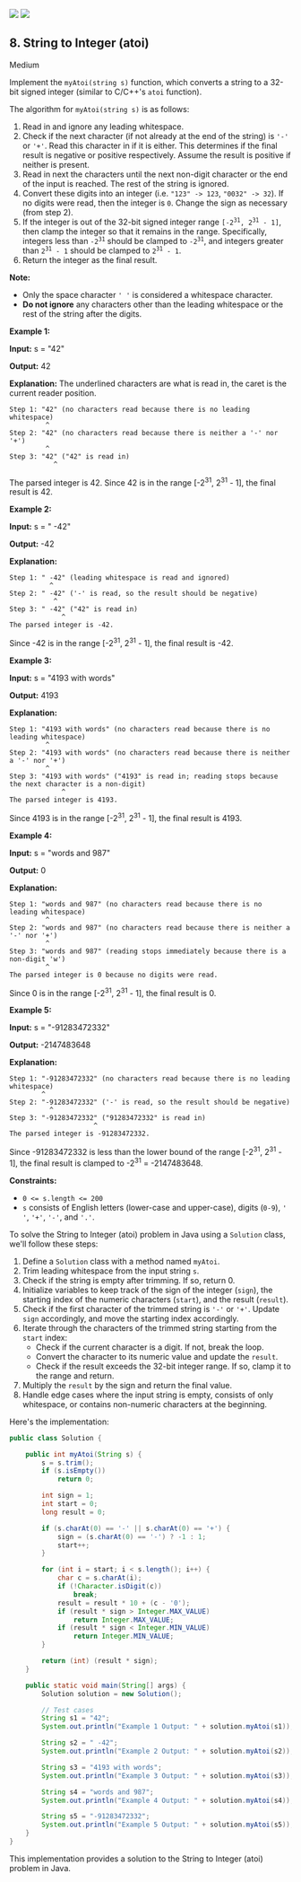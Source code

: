 [![](https://img.shields.io/github/stars/javadev/LeetCode-in-All?label=Stars&style=flat-square)](https://github.com/javadev/LeetCode-in-All)
[![](https://img.shields.io/github/forks/javadev/LeetCode-in-All?label=Fork%20me%20on%20GitHub%20&style=flat-square)](https://github.com/javadev/LeetCode-in-All/fork)

## 8\. String to Integer (atoi)

Medium

Implement the `myAtoi(string s)` function, which converts a string to a 32-bit signed integer (similar to C/C++'s `atoi` function).

The algorithm for `myAtoi(string s)` is as follows:

1.  Read in and ignore any leading whitespace.
2.  Check if the next character (if not already at the end of the string) is `'-'` or `'+'`. Read this character in if it is either. This determines if the final result is negative or positive respectively. Assume the result is positive if neither is present.
3.  Read in next the characters until the next non-digit character or the end of the input is reached. The rest of the string is ignored.
4.  Convert these digits into an integer (i.e. `"123" -> 123`, `"0032" -> 32`). If no digits were read, then the integer is `0`. Change the sign as necessary (from step 2).
5.  If the integer is out of the 32-bit signed integer range <code>[-2<sup>31</sup>, 2<sup>31</sup> - 1]</code>, then clamp the integer so that it remains in the range. Specifically, integers less than <code>-2<sup>31</sup></code> should be clamped to <code>-2<sup>31</sup></code>, and integers greater than <code>2<sup>31</sup> - 1</code> should be clamped to <code>2<sup>31</sup> - 1</code>.
6.  Return the integer as the final result.

**Note:**

*   Only the space character `' '` is considered a whitespace character.
*   **Do not ignore** any characters other than the leading whitespace or the rest of the string after the digits.

**Example 1:**

**Input:** s = "42"

**Output:** 42

**Explanation:** The underlined characters are what is read in, the caret is the current reader position.

    Step 1: "42" (no characters read because there is no leading whitespace)
             ^ 
    Step 2: "42" (no characters read because there is neither a '-' nor '+')
             ^
    Step 3: "42" ("42" is read in)
               ^

The parsed integer is 42. Since 42 is in the range [-2<sup>31</sup>, 2<sup>31</sup> - 1], the final result is 42. 

**Example 2:**

**Input:** s = " -42"

**Output:** -42

**Explanation:**

    Step 1: " -42" (leading whitespace is read and ignored)
              ^ 
    Step 2: " -42" ('-' is read, so the result should be negative)
               ^
    Step 3: " -42" ("42" is read in)
                 ^
    The parsed integer is -42.

Since -42 is in the range [-2<sup>31</sup>, 2<sup>31</sup> - 1], the final result is -42. 

**Example 3:**

**Input:** s = "4193 with words"

**Output:** 4193

**Explanation:**

    Step 1: "4193 with words" (no characters read because there is no leading whitespace)
             ^
    Step 2: "4193 with words" (no characters read because there is neither a '-' nor '+')
             ^
    Step 3: "4193 with words" ("4193" is read in; reading stops because the next character is a non-digit)
                 ^ 
    The parsed integer is 4193.

Since 4193 is in the range [-2<sup>31</sup>, 2<sup>31</sup> - 1], the final result is 4193. 

**Example 4:**

**Input:** s = "words and 987"

**Output:** 0

**Explanation:**

    Step 1: "words and 987" (no characters read because there is no leading whitespace)
             ^
    Step 2: "words and 987" (no characters read because there is neither a '-' nor '+')
             ^
    Step 3: "words and 987" (reading stops immediately because there is a non-digit 'w')
             ^
    The parsed integer is 0 because no digits were read.

Since 0 is in the range [-2<sup>31</sup>, 2<sup>31</sup> - 1], the final result is 0. 

**Example 5:**

**Input:** s = "-91283472332"

**Output:** -2147483648

**Explanation:**

    Step 1: "-91283472332" (no characters read because there is no leading whitespace)
            ^
    Step 2: "-91283472332" ('-' is read, so the result should be negative)
              ^
    Step 3: "-91283472332" ("91283472332" is read in)
                         ^
    The parsed integer is -91283472332.

Since -91283472332 is less than the lower bound of the range [-2<sup>31</sup>, 2<sup>31</sup> - 1], the final result is clamped to -2<sup>31</sup> = -2147483648.  

**Constraints:**

*   `0 <= s.length <= 200`
*   `s` consists of English letters (lower-case and upper-case), digits (`0-9`), `' '`, `'+'`, `'-'`, and `'.'`.

To solve the String to Integer (atoi) problem in Java using a `Solution` class, we'll follow these steps:

1. Define a `Solution` class with a method named `myAtoi`.
2. Trim leading whitespace from the input string `s`.
3. Check if the string is empty after trimming. If so, return 0.
4. Initialize variables to keep track of the sign of the integer (`sign`), the starting index of the numeric characters (`start`), and the result (`result`).
5. Check if the first character of the trimmed string is `'-'` or `'+'`. Update `sign` accordingly, and move the starting index accordingly.
6. Iterate through the characters of the trimmed string starting from the `start` index:
   - Check if the current character is a digit. If not, break the loop.
   - Convert the character to its numeric value and update the `result`.
   - Check if the result exceeds the 32-bit integer range. If so, clamp it to the range and return.
7. Multiply the `result` by the sign and return the final value.
8. Handle edge cases where the input string is empty, consists of only whitespace, or contains non-numeric characters at the beginning.

Here's the implementation:

```java
public class Solution {

    public int myAtoi(String s) {
        s = s.trim();
        if (s.isEmpty())
            return 0;

        int sign = 1;
        int start = 0;
        long result = 0;

        if (s.charAt(0) == '-' || s.charAt(0) == '+') {
            sign = (s.charAt(0) == '-') ? -1 : 1;
            start++;
        }

        for (int i = start; i < s.length(); i++) {
            char c = s.charAt(i);
            if (!Character.isDigit(c))
                break;
            result = result * 10 + (c - '0');
            if (result * sign > Integer.MAX_VALUE)
                return Integer.MAX_VALUE;
            if (result * sign < Integer.MIN_VALUE)
                return Integer.MIN_VALUE;
        }

        return (int) (result * sign);
    }

    public static void main(String[] args) {
        Solution solution = new Solution();

        // Test cases
        String s1 = "42";
        System.out.println("Example 1 Output: " + solution.myAtoi(s1));

        String s2 = " -42";
        System.out.println("Example 2 Output: " + solution.myAtoi(s2));

        String s3 = "4193 with words";
        System.out.println("Example 3 Output: " + solution.myAtoi(s3));

        String s4 = "words and 987";
        System.out.println("Example 4 Output: " + solution.myAtoi(s4));

        String s5 = "-91283472332";
        System.out.println("Example 5 Output: " + solution.myAtoi(s5));
    }
}
```

This implementation provides a solution to the String to Integer (atoi) problem in Java.